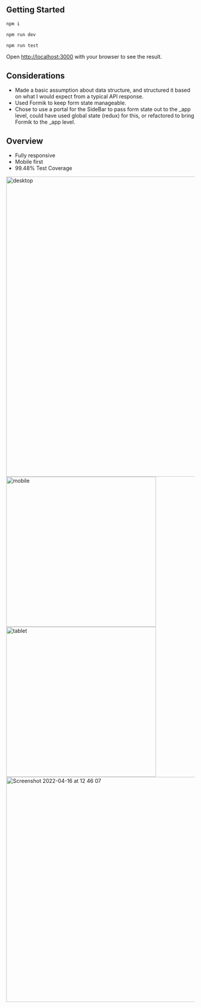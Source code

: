 ## Getting Started

```bash
npm i
```

```bash
npm run dev
```

```bash
npm run test
```

Open [http://localhost:3000](http://localhost:3000) with your browser to see the result.

## Considerations
- Made a basic assumption about data structure, and structured it based on what I would expect from a typical API response.
- Used Formik to keep form state manageable.
- Chose to use a portal for the SideBar to pass form state out to the _app level, could have used global state (redux) for this, or refactored to bring Formik to the _app level.

## Overview
- Fully responsive
- Mobile first
- 99.48% Test Coverage

<img width="800" alt="desktop" src="https://user-images.githubusercontent.com/1899003/163673999-9bf4cb5b-6427-4979-a46f-f1cf34fc450e.png">
<img width="400" src="https://user-images.githubusercontent.com/1899003/163673758-daecad62-efc8-4841-ba48-422010fb5de1.png" alt="mobile" />
<img width="400" src="https://user-images.githubusercontent.com/1899003/163674016-fa2efbad-8c67-4765-8f22-481cc885db09.png" alt="tablet" />
<img width="600" alt="Screenshot 2022-04-16 at 12 46 07" src="https://user-images.githubusercontent.com/1899003/163673763-6acc4a77-987b-45da-8fc1-cf407255c201.png">


